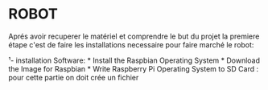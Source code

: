 # ROBOT

Aprés avoir recuperer le matériel et comprendre le but du projet la premiere étape c'est de faire les installations necessaire pour faire marché le robot:

¹- installation Software:
     * Install the Raspbian Operating System
     * Download the Image for Raspbian
     * Write Raspberry Pi Operating System to SD Card : pour cette partie on doit crée un fichier      
